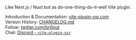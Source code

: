 Like Next.js / Nuxt but as do-one-thing-do-it-well Vite plugin.

Introduction & Documentation: [vite-plugin-ssr.com](https://vite-plugin-ssr.com)
<br/>
Version History: [CHANGELOG.md](https://github.com/brillout/vite-plugin-ssr/blob/master/CHANGELOG.md)
<br/>
Follow: [twitter.com/brillout](https://twitter.com/brillout)
<br/>
Chat: [Discord - `vite-plugin-ssr`](https://discord.gg/qTq92FQzKb)

